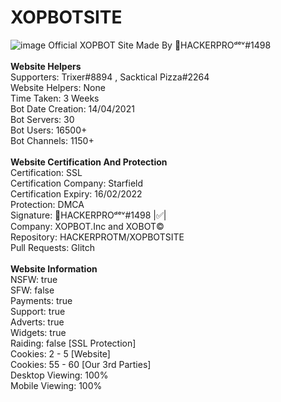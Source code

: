 # XOPBOTSITE
![image](https://cdn.glitch.me/71c27dcf-0138-4bb5-a339-0729851adf98%2FXOPBOT%20Website%20Banner%20Official.jpg?v=1638204040648)
Official XOPBOT Site Made By 👑HACKERPROᵈᵉᵛ#1498
<br><br><strong>Website Helpers</strong>
<br>Supporters: Trixer#8894 , Sacktical Pizza#2264
<br>Website Helpers: None
<br>Time Taken: 3 Weeks
<br>Bot Date Creation: 14/04/2021
<br>Bot Servers: 30
<br>Bot Users: 16500+
<br>Bot Channels: 1150+
<br><br><strong>Website Certification And Protection</strong>
<br>Certification: SSL
<br>Certification Company: Starfield
<br>Certification Expiry: 16/02/2022
<br>Protection: DMCA
<br>Signature: 👑HACKERPROᵈᵉᵛ#1498 |✅|
<br>Company: XOPBOT.Inc and XOBOT©️
<br>Repository: HACKERPROTM/XOPBOTSITE
<br>Pull Requests: Glitch
<br><br><strong>Website Information</strong>
<br>NSFW: true
<br>SFW: false
<br>Payments: true
<br>Support: true 
<br>Adverts: true
<br>Widgets: true 
<br>Raiding: false [SSL Protection]
<br>Cookies: 2 - 5 [Website]
<br>Cookies: 55 - 60 [Our 3rd Parties]
<br>Desktop Viewing: 100% 
<br>Mobile Viewing: 100% 